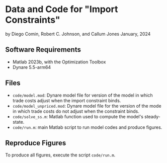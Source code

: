 # Data and Code for "Import Constraints"

by Diego Comin, Robert C. Johnson, and Callum Jones
January, 2024

## Software Requirements

- Matlab 2023b, with the Optimization Toolbox
- Dynare 5.5-arm64

## Files

- `code/model.mod`: Dynare model file for version of the model in which trade costs adjust when the import constraint binds.
- `code/model_unpriced.mod`: Dynare model file for the version of the mode in which trade costs do not adjust when the constraint binds.
- `code/solve_ss.m`: Matlab function used to compute the model's steady-state.
- `code/run.m`: main Matlab script to run model codes and produce figures.

## Reproduce Figures

To produce all figures, execute the script `code/run.m`.
